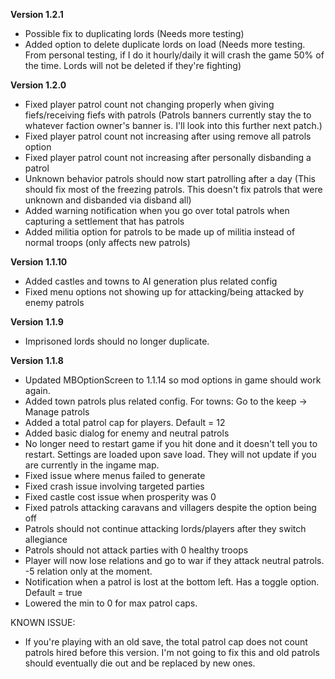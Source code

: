 ﻿**Version 1.2.1**
- Possible fix to duplicating lords (Needs more testing)
- Added option to delete duplicate lords on load (Needs more testing. From personal testing, if I do it hourly/daily it will crash the game 50% of the time. Lords will not be deleted if they're fighting)

**Version 1.2.0**
- Fixed player patrol count not changing properly when giving fiefs/receiving fiefs with patrols (Patrols banners currently stay the to whatever faction owner's banner is. I'll look into this further next patch.)
- Fixed player patrol count not increasing after using remove all patrols option
- Fixed player patrol count not increasing after personally disbanding a patrol
- Unknown behavior patrols should now start patrolling after a day (This should fix most of the freezing patrols. This doesn't fix patrols that were unknown and disbanded via disband all)
- Added warning notification when you go over total patrols when capturing a settlement that has patrols 
- Added militia option for patrols to be made up of militia instead of normal troops (only affects new patrols)

**Version 1.1.10**
- Added castles and towns to AI generation plus related config
- Fixed menu options not showing up for attacking/being attacked by enemy patrols

**Version 1.1.9**
- Imprisoned lords should no longer duplicate.

**Version 1.1.8**
- Updated MBOptionScreen to 1.1.14 so mod options in game should work again.
- Added town patrols plus related config. For towns: Go to the keep -> Manage patrols
- Added a total patrol cap for players. Default = 12
- Added basic dialog for enemy and neutral patrols
- No longer need to restart game if you hit done and it doesn't tell you to restart. Settings are loaded upon save load. They will not update if you are currently in the ingame map.
- Fixed issue where menus failed to generate
- Fixed crash issue involving targeted parties
- Fixed castle cost issue when prosperity was 0
- Fixed patrols attacking caravans and villagers despite the option being off
- Patrols should not continue attacking lords/players after they switch allegiance
- Patrols should not attack parties with 0 healthy troops 
- Player will now lose relations and go to war if they attack neutral patrols. -5 relation only at the moment.
- Notification when a patrol is lost at the bottom left. Has a toggle option. Default = true
- Lowered the min to 0 for max patrol caps.


KNOWN ISSUE:
- If you're playing with an old save, the total patrol cap does not count patrols hired before this version. I'm not going to fix this and old patrols should eventually die out and be replaced by new ones.